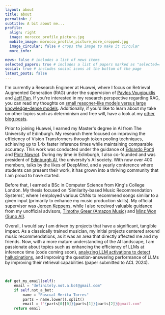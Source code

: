 ```yaml
---
layout: about
title: about
permalink: /
subtitle: A bit about me...
profile:
  align: right
  image: morocco_profile_picture.jpg
  mobile_image: morocco_profile_picture_more_cropped.jpg
  image_circular: false # crops the image to make it circular
  more_info:

news: false # includes a list of news items
selected_papers: true # includes a list of papers marked as "selected={true}"
social: true # includes social icons at the bottom of the page
latest_posts: false
---
```

I'm currently a Research Engineer at Huawei, where I focus on Retrieval Augmented Generation (RAG) under the supervision of [Pavlos Vougiouklis](https://scholar.google.com/citations?hl=en&user=9J7YeR0AAAAJ&view_op=list_works&sortby=pubdate) and [Jeff Pan](https://scholar.google.com/citations?user=zLDAY8QAAAAJ&hl=es). If you're interested in my research perspective regarding RAG, you can read my thoughts on [small reasoner-like models versus large knowledge-dense models](https://pascualmeritatorres.github.io/blog/2024/small_vs_big_models/). Additionally, if you'd like to learn about my take on other topics such as determinism and free will, have a look at my [other blog posts](https://pascualmeritatorres.github.io/blog/).

Prior to joining Huawei, I earned my Master's degree in AI from The University of Edinburgh. My research there focused on improving the efficiency of Vision Transformers through token pooling techniques, achieving up to 1.4x faster inference times while maintaining comparable accuracy. This work was conducted under the guidance of [Edoardo Ponti](https://scholar.google.ca/citations?user=tklL2q0AAAAJ&hl=en) and [Piotr Nawrot](https://scholar.google.com/citations?user=9wrNHUQAAAAJ&hl=en). During my time in Edinburgh, I also co-founded and was president of [Edinburgh AI](https://edinburghai.org/), the university's AI society. With now over 400 members, talks by the likes of DeepMind, and a yearly conference where students can present their work, it has grown into a thriving community that I am proud to have started.

Before that, I earned a BSc in Computer Science from King's College London. My thesis focused on 'Similarity-based Music Recommendation Systems', where I employed various CNNs to recommend songs similar to a given input (primarily to enhance my music production skills). My official supervisor was [Jeroen Keppens](https://scholar.google.co.uk/citations?user=6uEtmfoAAAAJ&hl=de), while I also received valuable guidance from my unofficial advisors, [Timothy Greer (Amazon Music)](https://www.linkedin.com/in/timothy-greer-ph-d-28630671/) and [Minz Won (Suno AI)](https://scholar.google.com/citations?user=x5rArQMAAAAJ&hl=en).

Overall, I would say I am driven by projects that have a significant, tangible impact. As a classically trained musician, my initial projects centered around music recommendations, as it was an area that directly affected me and my friends. Now, with a more mature understanding of the AI landscape, I am passionate about topics such as enhancing the efficiency of LLMs at inference time (code coming soon), [analyzing LLM activations to detect hallucinations](https://github.com/tberm/mlp_cw4?tab=readme-ov-file), and improving the question-answering performance of LLMs by improving their retrieval capabilities (paper submitted to ACL 2024).

<br/>

```python
def get_my_email(self):
    email = "definitely.not.a.bot@gmail.com"
    if self.not_a_bot:
        name = "Pascual Merita Torres"
        parts = name.lower().split()
        email = f"{parts[0][0]}{parts[1]}{parts[2]}@gmail.com"
    return email
```

<br/>
